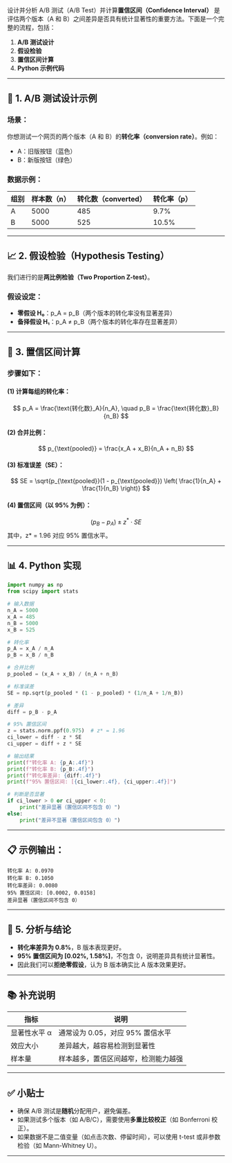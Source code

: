 设计并分析 A/B 测试（A/B Test）并计算**置信区间（Confidence Interval）** 是评估两个版本（A 和 B）之间差异是否具有统计显著性的重要方法。下面是一个完整的流程，包括：

1. **A/B 测试设计**
2. **假设检验**
3. **置信区间计算**
4. **Python 示例代码**

---

## 🧪 1. A/B 测试设计示例

### 场景：
你想测试一个网页的两个版本（A 和 B）的**转化率（conversion rate）**。例如：

- A：旧版按钮（蓝色）
- B：新版按钮（绿色）

### 数据示例：

| 组别 | 样本数（n） | 转化数（converted） | 转化率（p） |
|------|-------------|---------------------|-------------|
| A    | 5000        | 485                 | 9.7%        |
| B    | 5000        | 525                 | 10.5%       |

---

## 📈 2. 假设检验（Hypothesis Testing）

我们进行的是**两比例检验（Two Proportion Z-test）**。

### 假设设定：

- **零假设 H₀**：p_A = p_B（两个版本的转化率没有显著差异）
- **备择假设 H₁**：p_A ≠ p_B（两个版本的转化率存在显著差异）

---

## 🧮 3. 置信区间计算

### 步骤如下：

#### (1) 计算每组的转化率：
$$
p_A = \frac{\text{转化数}_A}{n_A}, \quad p_B = \frac{\text{转化数}_B}{n_B}
$$

#### (2) 合并比例：
$$
p_{\text{pooled}} = \frac{x_A + x_B}{n_A + n_B}
$$

#### (3) 标准误差（SE）：
$$
SE = \sqrt{p_{\text{pooled}}(1 - p_{\text{pooled}}) \left( \frac{1}{n_A} + \frac{1}{n_B} \right)}
$$

#### (4) 置信区间（以 95% 为例）：
$$
(p_B - p_A) \pm z^* \cdot SE
$$
其中，z* = 1.96 对应 95% 置信水平。

---

## 📊 4. Python 实现

```python
import numpy as np
from scipy import stats

# 输入数据
n_A = 5000
x_A = 485
n_B = 5000
x_B = 525

# 转化率
p_A = x_A / n_A
p_B = x_B / n_B

# 合并比例
p_pooled = (x_A + x_B) / (n_A + n_B)

# 标准误差
SE = np.sqrt(p_pooled * (1 - p_pooled) * (1/n_A + 1/n_B))

# 差异
diff = p_B - p_A

# 95% 置信区间
z = stats.norm.ppf(0.975)  # z* = 1.96
ci_lower = diff - z * SE
ci_upper = diff + z * SE

# 输出结果
print(f"转化率 A: {p_A:.4f}")
print(f"转化率 B: {p_B:.4f}")
print(f"转化率差异: {diff:.4f}")
print(f"95% 置信区间: [{ci_lower:.4f}, {ci_upper:.4f}]")

# 判断是否显著
if ci_lower > 0 or ci_upper < 0:
    print("差异显著（置信区间不包含 0）")
else:
    print("差异不显著（置信区间包含 0）")
```

---

## 📋 示例输出：

```
转化率 A: 0.0970
转化率 B: 0.1050
转化率差异: 0.0080
95% 置信区间: [0.0002, 0.0158]
差异显著（置信区间不包含 0）
```

---

## 🧠 5. 分析与结论

- **转化率差异为 0.8%**，B 版本表现更好。
- **95% 置信区间为 [0.02%, 1.58%]**，不包含 0，说明差异具有统计显著性。
- 因此我们可以**拒绝零假设**，认为 B 版本确实比 A 版本效果更好。

---

## 📚 补充说明

| 指标 | 说明 |
|------|------|
| 显著性水平 α | 通常设为 0.05，对应 95% 置信水平 |
| 效应大小 | 差异越大，越容易检测到显著性 |
| 样本量 | 样本越多，置信区间越窄，检测能力越强 |

---

## ✅ 小贴士

- 确保 A/B 测试是**随机**分配用户，避免偏差。
- 如果测试多个版本（如 A/B/C），需要使用**多重比较校正**（如 Bonferroni 校正）。
- 如果数据不是二值变量（如点击次数、停留时间），可以使用 t-test 或非参数检验（如 Mann-Whitney U）。

---
